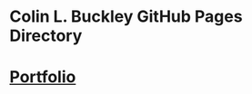 # Colin L. Buckley GitHub Pages Directory

# [Portfolio](https://colinlbuckley.github.io/Portfolio/)
